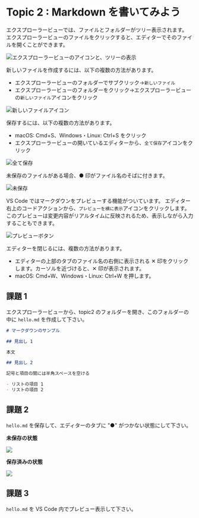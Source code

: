 # Topic 2 : Markdown を書いてみよう

エクスプローラービューでは、ファイルとフォルダーがツリー表示されます。
エクスプローラービューのファイルをクリックすると、エディターでそのファイルを開くことができます。

![エクスプローラービューのアイコンと、ツリーの表示](explorer_tab.png)

新しいファイルを作成するには、以下の複数の方法があります。

- エクスプローラービューのフォルダーでサブクリック->`新しいファイル`
- エクスプローラービューのフォルダーをクリック->エクスプローラービューの`新しいファイル`アイコンをクリック

![新しいファイルアイコン](new_file_icon.png)

保存するには、以下の複数の方法があります。

- macOS: Cmd+S、Windows・Linux: Ctrl+S をクリック
- エクスプローラービューの開いているエディターから、`全て保存`アイコンをクリック

![全て保存](all_save.png)

未保存のファイルがある場合、● 印がファイル名のそばに付きます。

![未保存](unsaved.png)

VS Code ではマークダウンをプレビューする機能がついています。
エディター右上のコードアクションから、`プレビューを横に表示`アイコンをクリックします。
このプレビューは変更内容がリアルタイムに反映されるため、表示しながら入力することもできます。

![プレビューボタン](markdown_preview_button.png)

エディターを閉じるには、複数の方法があります。

- エディターの上部のタブのファイル名の右側に表示される ✕ 印をクリックします。カーソルを近づけると、✕ 印が表示されます。
- macOS: Cmd+W、Windows・Linux: Ctrl+W を押します。

## 課題 1

エクスプローラービューから、topic2 のフォルダーを開き、このフォルダーの中に `hello.md` を作成して下さい。

```md
# マークダウンのサンプル

## 見出し 1

本文

## 見出し 2

記号と項目の間には半角スペースを空ける

- リストの項目 1
- リストの項目 2
```

## 課題 2

`hello.md` を保存して、エディターのタブに "●" がつかない状態にして下さい。

**未保存の状態**

![](task2_unsaved.png)

**保存済みの状態**

![](task2_saved.png)

## 課題 3

`hello.md` を VS Code 内でプレビュー表示して下さい。
